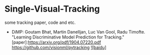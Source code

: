 # Single-Visual-Tracking
some tracking paper, code and etc.

* DiMP: Goutam Bhat, Martin Danelljan, Luc Van Gool, Radu Timofte.
"Learning Discriminative Model Prediction for Tracking."  [paper]:https://arxiv.org/pdf/1904.07220.pdf   https://github.com/visionml/pytracking  [![baidu]](http://baidu.com)  
